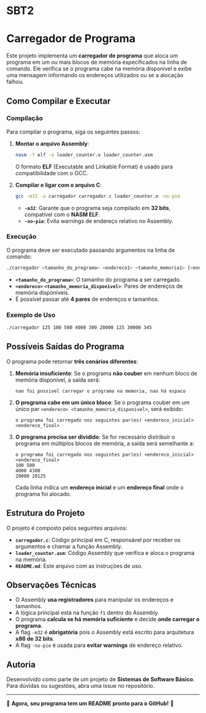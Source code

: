 # SBT2
# Carregador de Programa

Este projeto implementa um **carregador de programa** que aloca um programa em um ou mais blocos de memória especificados na linha de comando. Ele verifica se o programa cabe na memória disponível e exibe uma mensagem informando os endereços utilizados ou se a alocação falhou.

## Como Compilar e Executar

### **Compilação**
Para compilar o programa, siga os seguintes passos:

1. **Montar o arquivo Assembly**:
   ```bash
   nasm -f elf -o loader_counter.o loader_counter.asm
   ```
   O formato **ELF** (Executable and Linkable Format) é usado para compatibilidade com o GCC.

2. **Compilar e ligar com o arquivo C**:
   ```bash
   gcc -m32 -o carregador carregador.c loader_counter.o -no-pie
   ```
   - **`-m32`**: Garante que o programa seja compilado em **32 bits**, compatível com o **NASM ELF**.
   - **`-no-pie`**: Evita warnings de endereço relativo no Assembly.

### **Execução**
O programa deve ser executado passando argumentos na linha de comando:
```bash
./carregador <tamanho_do_programa> <endereco1> <tamanho_memoria1> [<endereco2> <tamanho_memoria2> ...]
```

- **`<tamanho_do_programa>`**: O tamanho do programa a ser carregado.
- **`<endereco>` `<tamanho_memoria_disponivel>`**: Pares de endereços de memória disponíveis.
- É possível passar até **4 pares** de endereços e tamanhos.

### **Exemplo de Uso**
```bash
./carregador 125 100 500 4000 300 20000 125 30000 345
```

## Possíveis Saídas do Programa
O programa pode retornar **três cenários diferentes**:

1. **Memória insuficiente**: Se o programa **não couber** em nenhum bloco de memória disponível, a saída será:
   ```
   nao foi possivel carregar o programa na memoria, nao há espaco
   ```

2. **O programa cabe em um único bloco**: Se o programa couber em um único par `<endereco> <tamanho_memoria_disponivel>`, será exibido:
   ```
   o programa foi carregado nos seguintes par(es) <endereco_inicial> <endereco_final>
   ```

3. **O programa precisa ser dividido**: Se for necessário distribuir o programa em múltiplos blocos de memória, a saída será semelhante a:
   ```
   o programa foi carregado nos seguintes par(es) <endereco_inicial> <endereco_final>
   100 500
   4000 4300
   20000 20125
   ```
   Cada linha indica um **endereço inicial** e um **endereço final** onde o programa foi alocado.

## Estrutura do Projeto
O projeto é composto pelos seguintes arquivos:

- **`carregador.c`**: Código principal em C, responsável por receber os argumentos e chamar a função Assembly.
- **`loader_counter.asm`**: Código Assembly que verifica e aloca o programa na memória.
- **`README.md`**: Este arquivo com as instruções de uso.

## Observações Técnicas
- O Assembly **usa registradores** para manipular os endereços e tamanhos.
- A lógica principal está na função `f1` dentro do Assembly.
- O programa **calcula se há memória suficiente** e decide **onde carregar o programa**.
- A flag `-m32` é **obrigatória** pois o Assembly está escrito para arquitetura **x86 de 32 bits**.
- A flag `-no-pie` é usada para **evitar warnings** de endereço relativo.

## Autoria
Desenvolvido como parte de um projeto de **Sistemas de Software Básico**. Para dúvidas ou sugestões, abra uma issue no repositório.

---
📌 **Agora, seu programa tem um README pronto para o GitHub!** 🚀

